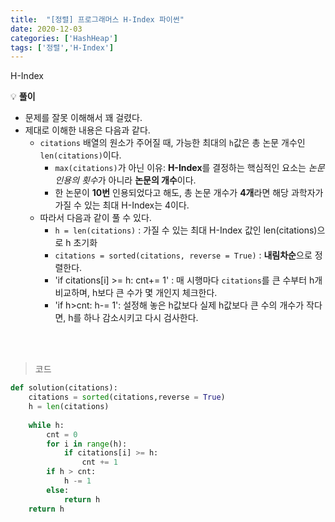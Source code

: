 ```yaml
---
title:  "[정렬] 프로그래머스 H-Index 파이썬"
date: 2020-12-03
categories: ['HashHeap']
tags: ['정렬','H-Index']
---
```


H-Index
<br>

:bulb: **풀이**<br>
- 문제를 잘못 이해해서 꽤 걸렸다.
- 제대로 이해한 내용은 다음과 같다.
   - `citations` 배열의 원소가 주어질 때, 가능한 최대의 `h`값은 총 논문 개수인 `len(citations)`이다. 
      - `max(citations)`가 아닌 이유: **H-Index**를 결정하는 핵심적인 요소는 *논문 인용의 횟수*가 아니라 **논문의 개수**이다. 
      - 한 논문이 **10번** 인용되었다고 해도, 총 논문 개수가 **4개**라면 해당 과학자가 가질 수 있는 최대 H-Index는 4이다.
   - 따라서 다음과 같이 풀 수 있다.
     - `h = len(citations)` : 가질 수 있는 최대 H-Index 값인 len(citations)으로 h 초기화
     - `citations = sorted(citations, reverse = True)` : **내림차순**으로 정렬한다.
     - 'if citations[i] >= h: cnt+= 1' : 매 시행마다 `citations`를 큰 수부터 h개 비교하며, h보다 큰 수가 몇 개인지 체크한다.
     - 'if h>cnt: h-= 1': 설정해 놓은 h값보다 실제 h값보다 큰 수의 개수가 작다면, h를 하나 감소시키고 다시 검사한다.

<br>
<br>

> 코드


```python
def solution(citations):
    citations = sorted(citations,reverse = True) 
    h = len(citations)
    
    while h:        
        cnt = 0
        for i in range(h):
            if citations[i] >= h:
                cnt += 1
        if h > cnt:
            h -= 1
        else:
            return h
    return h
```

<br><br>